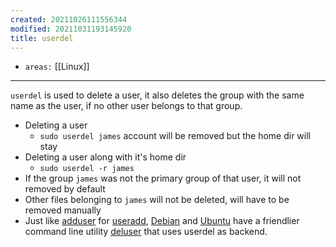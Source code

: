 ```yaml
---
created: 20211026111556344
modified: 20211031193145920
title: userdel
---
```


- `areas:` [[Linux]]

---

`userdel` is used to delete a user, it also deletes the group with the same name as the user, if no other user belongs to that group.

- Deleting a user
  - `sudo userdel james` account will be removed but the home dir will stay
- Deleting a user along with it's home dir
  - `sudo userdel -r james`
- If the group `james` was not the primary group of that user, it will not removed by default
- Other files belonging to `james` will not be deleted, will have to be removed manually
- Just like [adduser](#adduser) for [useradd](#useradd), [Debian](#Debian) and [Ubuntu](#Ubuntu) have a friendlier command line utility [deluser](#deluser) that uses userdel as backend.
